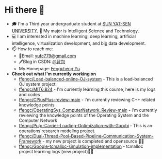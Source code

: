 # Hi there 👋

- 🎓 I'm a Third year undergraduate student at [SUN YAT-SEN UNIVERSITY](https://www.sysu.edu.cn/). 🧱 My major is Intelligent Science and Technology.
- 💻 I am interested in machine learning, deep learning, artificial intelligence, virtualization development, and big data development.
- 📫 How to reach me:
  - 📮Email:  yufc779@gmail.com
  - 🖊️Blog in CSDN: [@背包](https://blog.csdn.net/Yu_Cblog)
  - My Homepage: [Fengcheng Yu](https://ffengc.github.io)
- **Check out what I'm currently working on**
  - [ffengc/Load-balanced-online-OJ-system](https://github.com/ffengc/Load-balanced-online-OJ-system) - This is a load-balanced OJ system project
  - [ffengc/MIT6.824](https://github.com/ffengc/MIT6.824) - I'm currently learning this course, here is my logs and codes
  - [ffengc/CPlusPlus-review-main](https://github.com/ffengc/CPlusPlus-review-main) - I'm currently reviewing C++ related knowledge points
  - [ffengc/OperatingSys_ComputerNetwork_Review-main](https://github.com/ffengc/OperatingSys_ComputerNetwork_Review-main) - I'm currently reviewing the knowledge points of the Operating System and the Computer Network
  - [ffengc/Pulp-Carrier-Loading-Optimization-with-Gurobi](https://github.com/ffengc/Pulp-Carrier-Loading-Optimization-with-Gurobi) - This is an operations research modeling project.
  - [ffengc/Dual-Thread-Pool-Based-Pipeline-Communication-System-Framework](https://github.com/ffengc/Dual-Thread-Pool-Based-Pipeline-Communication-System-Framework) - my new project is completed and opensource 🎉🎉
  - [ffengc/Google-tcmalloc-simulation-implementation](https://github.com/ffengc/Google-tcmalloc-simulation-implementation) - tcmalloc project learning logs (new project)🎉🎉

